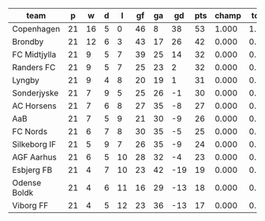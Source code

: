 |     team     | p  | w  | d | l  | gf | ga | gd  | pts | champ | top2  | top3  | top4  |  5-7  | bot4  | bot3  | bot2  |
|--------------|----|----|---|----|----|----|-----|-----|-------|-------|-------|-------|-------|-------|-------|-------|
| Copenhagen   | 21 | 16 | 5 |  0 | 46 |  8 |  38 |  53 | 1.000 | 1.000 | 1.000 | 1.000 | 0.000 | 0.000 | 0.000 | 0.000|
| Brondby      | 21 | 12 | 6 |  3 | 43 | 17 |  26 |  42 | 0.000 | 0.984 | 1.000 | 1.000 | 0.000 | 0.000 | 0.000 | 0.000|
| FC Midtjylla | 21 |  9 | 5 |  7 | 39 | 25 |  14 |  32 | 0.000 | 0.011 | 0.567 | 0.807 | 0.188 | 0.000 | 0.000 | 0.000|
| Randers FC   | 21 |  9 | 5 |  7 | 25 | 23 |   2 |  32 | 0.000 | 0.003 | 0.243 | 0.568 | 0.409 | 0.000 | 0.000 | 0.000|
| Lyngby       | 21 |  9 | 4 |  8 | 20 | 19 |   1 |  31 | 0.000 | 0.001 | 0.114 | 0.342 | 0.607 | 0.000 | 0.000 | 0.000|
| Sonderjyske  | 21 |  7 | 9 |  5 | 25 | 26 |  -1 |  30 | 0.000 | 0.000 | 0.072 | 0.241 | 0.648 | 0.002 | 0.000 | 0.000|
| AC Horsens   | 21 |  7 | 6 |  8 | 27 | 35 |  -8 |  27 | 0.000 | 0.000 | 0.002 | 0.013 | 0.332 | 0.113 | 0.027 | 0.004|
| AaB          | 21 |  7 | 5 |  9 | 21 | 30 |  -9 |  26 | 0.000 | 0.000 | 0.002 | 0.014 | 0.306 | 0.150 | 0.037 | 0.007|
| FC Nords     | 21 |  6 | 7 |  8 | 30 | 35 |  -5 |  25 | 0.000 | 0.000 | 0.001 | 0.006 | 0.172 | 0.250 | 0.070 | 0.012|
| Silkeborg IF | 21 |  5 | 9 |  7 | 26 | 35 |  -9 |  24 | 0.000 | 0.000 | 0.000 | 0.003 | 0.142 | 0.365 | 0.120 | 0.028|
| AGF Aarhus   | 21 |  6 | 5 | 10 | 28 | 32 |  -4 |  23 | 0.000 | 0.000 | 0.000 | 0.007 | 0.192 | 0.254 | 0.094 | 0.027|
| Esbjerg FB   | 21 |  4 | 7 | 10 | 23 | 42 | -19 |  19 | 0.000 | 0.000 | 0.000 | 0.000 | 0.001 | 0.958 | 0.881 | 0.595|
| Odense Boldk | 21 |  4 | 6 | 11 | 16 | 29 | -13 |  18 | 0.000 | 0.000 | 0.000 | 0.000 | 0.003 | 0.931 | 0.840 | 0.579|
| Viborg FF    | 21 |  4 | 5 | 12 | 23 | 36 | -13 |  17 | 0.000 | 0.000 | 0.000 | 0.000 | 0.001 | 0.976 | 0.929 | 0.748|
